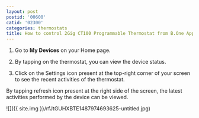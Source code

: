 ```yaml
---
layout: post
postid: '00600'
catid: '02300'
categories: thermostats
title: How to control 2Gig CT100 Programmable Thermostat from B.One App?
---
```


1. Go to **My Devices** on your Home page.

2. By tapping on the thermostat, you can view the device status.

3. Click on the Settings icon present at the top-right corner of your screen to see the recent activities of the thermostat.

By tapping refresh icon present at the right side of the screen, the latest activities performed by the device can be viewed.

![]({{ site.img }}/rfJtGUHXBTE1487974693625-untitled.jpg)